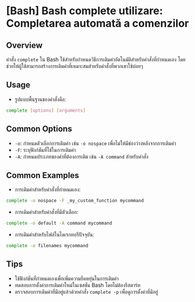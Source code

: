 # [Bash] Bash complete utilizare: Completarea automată a comenzilor

## Overview
คำสั่ง `complete` ใน Bash ใช้สำหรับกำหนดวิธีการเติมคำอัตโนมัติสำหรับคำสั่งที่กำหนดเอง โดยช่วยให้ผู้ใช้สามารถสร้างการเติมคำที่เหมาะสมสำหรับคำสั่งที่พวกเขาใช้บ่อยๆ

## Usage
- รูปแบบพื้นฐานของคำสั่งคือ:
```bash
complete [options] [arguments]
```

## Common Options
- `-o`: กำหนดตัวเลือกการเติมคำ เช่น `-o nospace` เพื่อไม่ให้มีช่องว่างหลังจากการเติมคำ
- `-F`: ระบุฟังก์ชันที่ใช้ในการเติมคำ
- `-A`: กำหนดประเภทของคำที่ต้องการเติม เช่น `-A command` สำหรับคำสั่ง

## Common Examples
- การเติมคำสำหรับคำสั่งที่กำหนดเอง:
```bash
complete -o nospace -F _my_custom_function mycommand
```

- การเติมคำสำหรับคำสั่งที่มีตัวเลือก:
```bash
complete -o default -A command mycommand
```

- การเติมคำสำหรับไฟล์ในไดเรกทอรีปัจจุบัน:
```bash
complete -o filenames mycommand
```

## Tips
- ใช้ฟังก์ชันที่กำหนดเองเพื่อเพิ่มความยืดหยุ่นในการเติมคำ
- ทดสอบการตั้งค่าการเติมคำใหม่ในเซสชัน Bash โดยไม่ต้องรีสตาร์ท
- ตรวจสอบการเติมคำที่มีอยู่แล้วด้วยคำสั่ง `complete -p` เพื่อดูการตั้งค่าที่มีอยู่